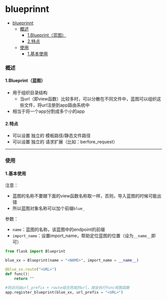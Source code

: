 # blueprinnt

<!-- @import "[TOC]" {cmd="toc" depthFrom=1 depthTo=6 orderedList=false} -->
<!-- code_chunk_output -->

- [blueprinnt](#blueprinnt)
    - [概述](#概述)
      - [1.Blueprint（蓝图）](#1blueprint蓝图)
      - [2.特点](#2特点)
    - [使用](#使用)
      - [1.基本使用](#1基本使用)

<!-- /code_chunk_output -->

### 概述

#### 1.Blueprint（蓝图）
* 用于组织目录结构
  * 当url（即view函数）比较多时，可以分散在不同文件中，蓝图可以组织这些文件，将url注册到app路由系统中
* 相当于将一个app分割成多个小的app

#### 2.特点
* 可以设置 独立的 模板路径/静态文件路径
* 可以设置 独立的 请求扩展（比如：berfore_request）

***

### 使用

#### 1.基本使用
注意：
  * 蓝图的名称不要跟下面的view函数名称取一样，否则，导入蓝图的时候可能出错
  * 所以蓝图对象名称可以加个前缀`blue_`

参数：
  * `name`：蓝图的名称，该蓝图中的endpoint的前缀
  * `import_name`：设置import_name，帮助定位蓝图的位置（设为`__name__`即可）
```python
from flask import Blueprint

blue_xx = Blueprint(name = "<NAME>", import_name = __name__)

@blue_xx.route("<URL>")
def func():
    return ""

#则访问由url_prefix + route组合而成的url，就会执行func视图函数
app.register_blueprint(blue_xx, url_prefix = "<URL>")
```
